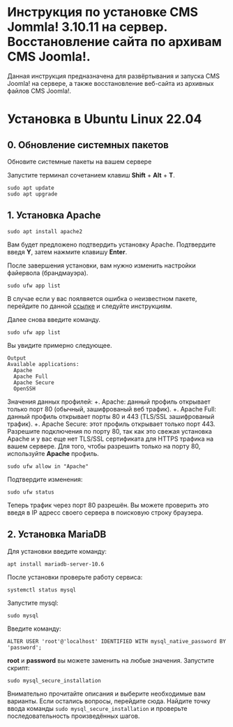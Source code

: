 # Инструкция по установке CMS Jommla! 3.10.11 на сервер. Восстановление сайта по архивам CMS Joomla!.
Данная инструкция предназначена для развёртывания и запуска CMS Joomla! на сервере, а также восстановление веб-сайта из архивных файлов CMS Joomla!.
# Установка в Ubuntu Linux 22.04
## 0. Обновление системных пакетов
Обновите системные пакеты на вашем сервере

Запустите терминал сочетанием клавиш __Shift__ + __Alt__ + __T__.
```
sudo apt update
sudo apt upgrade
```
## 1. Установка Apache
```
sudo apt install apache2
```
Вам будет предложено подтвердить установку Apache. Подтвердите введя __Y__, затем нажмите клавишу __Enter__.

После завершения установки, вам нужно изменить настройки файервола (брандмауэра).
```
sudo ufw app list
```
В случае если у вас поялвяется ошибка о неизвестном пакете, перейдите по данной [ссылке](https://phoenixnap.com/kb/configure-firewall-with-ufw-on-ubuntu) и следуйте инструкциям.

Далее снова введите команду.
```
sudo ufw app list
```
Вы увидите примерно следующее.
```
Output
Available applications:
  Apache
  Apache Full
  Apache Secure
  OpenSSH
```
Значения данных профилей:
+. Apache: данный профиль открывает только порт 80 (обычный, зашифрованый веб трафик).
+. Apache Full: данный профиль открывает порты 80 и 443 (TLS/SSL зашифрованый трафик).
+. Apache Secure: этот профиль открывает только порт 443.
Разрешите подключения по порту 80, так как это свежая установка Apache и у вас еще нет TLS/SSL сертификата для HTTPS трафика на вашем сервере.
Для того, чтобы разрешить только на порту 80, используйте __Apache__ профиль.
```
sudo ufw allow in "Apache"
```
Подтвердите изменения:
```
sudo ufw status
```
Теперь трафик через порт 80 разрешён. Вы можете проверить это введя в IP адресс своего сервера в поисковую строку браузера.
## 2. Установка MariaDB
Для установки введите команду:
```
apt install mariadb-server-10.6
```
После установки проверьте работу сервиса:
```
systemctl status mysql
```
Запустите mysql:
```
sudo mysql
```
Введите команду:
```
ALTER USER 'root'@'localhost' IDENTIFIED WITH mysql_native_password BY 'password';
```
__root__ и __password__ вы можете заменить на любые значения.
Запустите скрипт:
```
sudo mysql_secure_installation
```
Внимательно прочитайте описания и выберите необходимые вам варианты.
Если остались вопросы, перейдите сюда. Найдите точку ввода команды ```sudo mysql_secure_installation``` и проверьте последовательность произведённых шагов.
